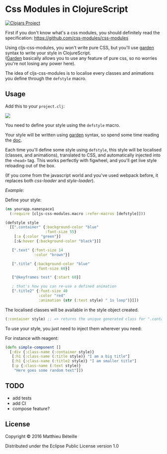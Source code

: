 # Css Modules in ClojureScript

[![Clojars Project](https://img.shields.io/clojars/v/cljs-css-modules.svg)](https://clojars.org/cljs-css-modules)

First if you don't know what's a css modules, you should definitely read the specification:
https://github.com/css-modules/css-modules

Using cljs-css-modules, you won't write pure CSS, but you'll use [garden](https://github.com/noprompt/garden) syntax to write your style in ClojureScript.   
([Garden](https://github.com/noprompt/garden) basically allows you to use any feature of pure css, so no worries you're not losing any power here).

The idea of cljs-css-modules is to localise every classes and animations you define through the ```defstyle``` macro.

## Usage

Add this to your ```project.clj```:  

<img src="https://clojars.org/cljs-css-modules/latest-version.svg"/>

You need to define your style using the ```defstyle``` macro.

Your style will be written using [garden](https://github.com/noprompt/garden) syntax, so spend some time reading the [doc](https://github.com/noprompt/garden).

Each time you'll define some style using ```defstyle```, this style will be localised (classes, and animations), translated to CSS,
and automatically injected into the ```<head>``` tag. This works perfectly with figwheel, and you'll get live style reloading out of the box.

(If you come from the javascript world and you've used webpack before, it replaces both *css-loader* and *style-loader*).

*Example:*

Define your style:

```Clojure
(ns yourapp.namespace1
  (:require [cljs-css-modules.macro :refer-macros [defstyle]]))

(defstyle style
  [[".container" {:background-color "blue"
                  :font-size 55}
    [:a {:color "green"}]
    [:&:hover {:background-color "black"}]]

   [".text" {:font-size 14
             :color "brown"}]

   [".title" {:background-color "blue"
              :font-size 60}]

   ["@keyframes test" {:start 60}]

   ; that's how you can re-use a defined animation
   [".title2" {:font-size 40
               :color "red"
               :animation (str (:test style) " 1s loop")}]])
```

The localised classes will be available in the style object created.

```Clojure
(:container style) ;; => returns the unique generated class for ".container"
```

To use your style, you just need to inject them wherever you need:

For instance with reagent:

```Clojure
(defn simple-component []
  [:div {:class-name (:container style)}
   [:h1 {:class-name (:title style)} "I am a big title"]
   [:h1 {:class-name (:title2 style)} "I am smaller title"]
   [:p {:class-name (:text style)}
    "Here goes some random text"]])
```

## TODO

- add tests
- add CI
- compose feature?

## License

Copyright © 2016 Matthieu Béteille

Distributed under the Eclipse Public License version 1.0
